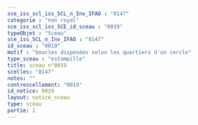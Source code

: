 ```yaml
---
sce_iss_scl_iss_SCL_n_Inv_IFAO : "8147"
categorie : "non royal"
sce_iss_scl_iss_SCE_id_sceau : "0019"
typeObjet : "Sceau"
sce_iss_SCL_n_Inv_IFAO : "8147"
id_sceau : "0019"
motif : "boucles disposées selon les quartiers d'un cercle"
type_sceau : "estampille"
title: sceau n°0019
scelles: "8147"
notes: ""
contrescellement: "0019"
id_notice: 0019
layout: notice_sceau
type: sceau
partie: 2
---
```

